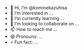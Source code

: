 - 👋 Hi, I’m @kominekazuhisa
- 👀 I’m interested in ...
- 🌱 I’m currently learning ...
- 💞️ I’m looking to collaborate on ...
- 📫 How to reach me ...
- 😄 Pronouns: ...
- ⚡ Fun fact: ...

<!---
kominekazuhisa/kominekazuhisa is a ✨ special ✨ repository because its `README.md` (this file) appears on your GitHub profile.
You can click the Preview link to take a look at your changes.
--->
